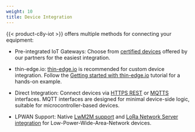 ```yaml
---
weight: 10
title: Device Integration
---
```


{{< product-c8y-iot >}} offers multiple methods for connecting your equipment:

- Pre-integrated IoT Gateways: Choose from [certified devices](https://ecosystem.cumulocity.com/device-ecosystem/) offered by our partners for the easiest integration.
    
- thin-edge.io: [thin-edge.io](https://thin-edge.io/) is recommended for custom device integration. Follow the [Getting started with thin-edge.io](device-integration/device-integration-thin-edge/) tutorial for a hands-on example.
    
- Direct Integration: Connect devices via [HTTPS REST](device-integration/device-integration-rest/) or [MQTTS](device-integration/mqtt) interfaces. MQTT interfaces are designed for minimal device-side logic, suitable for microcontroller-based devices.
    
- LPWAN Support: Native [LwM2M support](protocol-integration/lwm2m/) and [LoRa Network Server integration](protocol-integration/lora-loriot/) for Low-Power-Wide-Area-Network devices.
